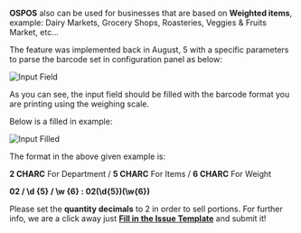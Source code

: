 **OSPOS** also can be used for businesses that are based on **Weighted items**, example: Dairy Markets, Grocery Shops, Roasteries, Veggies & Fruits Market, etc...

The feature was implemented back in August, 5 with a specific parameters to parse the barcode set in configuration panel as below:

![Input Field](http://ospos.wshells.org/Wiki/Input.png)

As you can see, the input field should be filled with the barcode format you are printing using the weighing scale.

Below is a filled in example:

![Input Filled](http://ospos.wshells.org/Wiki/Filled.jpg)

The format in the above given example is:

**2 CHARC** For Department / **5 CHARC** For Items / **6 CHARC** For Weight

**02 / \d {5} / \w {6} : 02(\d{5})(\w{6})**

Please set the **quantity decimals** to 2 in order to sell portions.
For further info, we are a click away just [**Fill in the Issue Template**](https://github.com/opensourcepos/opensourcepos/issues/new) and submit it!
